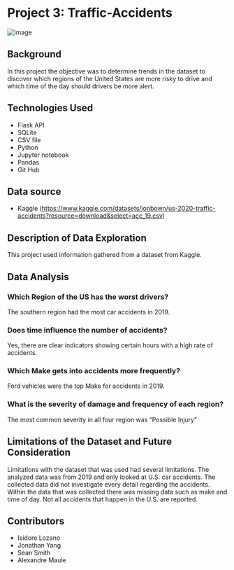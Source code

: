 # Project 3: Traffic-Accidents

![image](https://user-images.githubusercontent.com/117343047/233496958-7bfbc127-cf88-4168-9da3-07a54ed695d0.png)

## Background
In this project the objective was to determine trends in the dataset to discover which regions of the United States are more risky to drive and which time of the day should drivers be more alert.  


## Technologies Used
* Flask API
* SQLite
* CSV file 
* Python 
* Jupyter notebook
* Pandas 
* Git Hub

## Data source
* Kaggle (https://www.kaggle.com/datasets/jonbown/us-2020-traffic-accidents?resource=download&select=acc_19.csv)


## Description of Data Exploration
This project used information gathered from a dataset from Kaggle. 

## Data Analysis

### Which Region of the US has the worst drivers? 
The southern region had the most car accidents in 2019. 

### Does time influence the number of accidents?
Yes, there are clear indicators showing certain hours with a high rate of accidents. 

### Which Make gets into accidents more frequently? 
Ford vehicles were the top Make for accidents in 2019.

### What is the severity of damage and frequency of each region?
The most common severity in all four region was “Possible Injury”



## Limitations of the Dataset and Future Consideration
Limitations with the dataset that was used had several limitations. The analyzed data was from 2019 and only looked at U.S. car accidents. The collected data did not investigate every detail regarding the accidents. Within the data that was collected there was missing data such as make and time of day. Not all accidents that happen in the U.S. are reported.   






## Contributors
* Isidore Lozano
* Jonathan Yang
* Sean Smith
* Alexandre Maule
